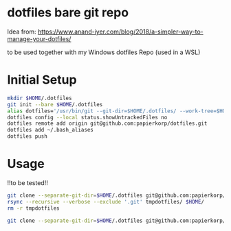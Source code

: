 # dotfiles bare git repo

Idea from: https://www.anand-iyer.com/blog/2018/a-simpler-way-to-manage-your-dotfiles/

to be used together with my Windows dotfiles Repo (used in a WSL)

# Initial Setup

```bash
mkdir $HOME/.dotfiles
git init --bare $HOME/.dotfiles
alias dotfiles='/usr/bin/git --git-dir=$HOME/.dotfiles/ --work-tree=$HOME'
dotfiles config --local status.showUntrackedFiles no
dotfiles remote add origin git@github.com:papierkorp/dotfiles.git
dotfiles add ~/.bash_aliases
dotfiles push
```

# Usage

!!to be tested!!

```bash
git clone --separate-git-dir=$HOME/.dotfiles git@github.com:papierkorp/dotfiles.git tmpdotfiles
rsync --recursive --verbose --exclude '.git' tmpdotfiles/ $HOME/
rm -r tmpdotfiles

git clone --separate-git-dir=$HOME/.dotfiles git@github.com:papierkorp/dotfiles.git ~
```

